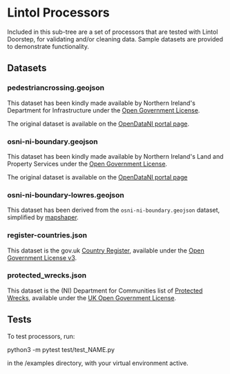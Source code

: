 # Lintol Processors

Included in this sub-tree are a set of processors that are
tested with Lintol Doorstep, for validating and/or cleaning
data. Sample datasets are provided to demonstrate functionality.

## Datasets

### pedestriancrossing.geojson

This dataset has been kindly made available by Northern Ireland's
Department for Infrastructure under the
[Open Government License](http://reference.data.gov.uk/id/open-government-licence).

The original dataset is available on the
[OpenDataNI portal page](https://www.opendatani.gov.uk/dataset/pedestrain-crossing).

### osni-ni-boundary.geojson

This dataset has been kindly made available by Northern Ireland's
Land and Property Services under the
[Open Government License](http://reference.data.gov.uk/id/open-government-licence).

The original dataset is available on the
[OpenDataNI portal page](https://www.opendatani.gov.uk/dataset?groups=property&license_id=uk-ogl&tags=Northern+Ireland&res_format=GeoJSON)

### osni-ni-boundary-lowres.geojson

This dataset has been derived from the `osni-ni-boundary.geojson` dataset, simplified by [mapshaper](http://mapshaper.org/).

### register-countries.json

This dataset is the gov.uk [Country Register](https://country.register.gov.uk/), available under the
[Open Government License v3](https://www.nationalarchives.gov.uk/doc/open-government-licence/version/3/).

### protected_wrecks.json

This dataset is the (NI) Department for Communities list of [Protected Wrecks](https://www.opendatani.gov.uk/dataset/c5fceed7-b07a-4bc4-a0a0-8c45b9033083/resource/2d8da801-39f7-48b7-81ad-8db58d107962), available under the [UK Open Government License](http://reference.data.gov.uk/id/open-government-licence).

## Tests

To test processors, run:

  python3 -m pytest test/test_NAME.py

in the /examples directory, with your virtual environment active.
